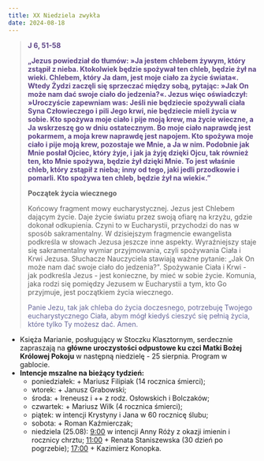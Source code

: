 ```yaml
---
title: XX Niedziela zwykła
date: 2024-08-18
---
```


> **<span style="color: #5D4587;">J 6, 51-58 </span>**
>
> **<span style="color: #5D4587;">„Jezus powiedział do tłumów: »Ja jestem chlebem żywym, który zstąpił z nieba. Ktokolwiek będzie spożywał ten chleb, będzie żył na wieki. Chlebem, który Ja dam, jest moje ciało za życie świata«. Wtedy Żydzi zaczęli się sprzeczać między sobą, pytając: »Jak On może nam dać swoje ciało do jedzenia?«. Jezus więc oświadczył: »Uroczyście zapewniam was: Jeśli nie będziecie spożywali ciała Syna Człowieczego i pili Jego krwi, nie będziecie mieli życia w sobie. Kto spożywa moje ciało i pije moją krew, ma życie wieczne, a Ja wskrzeszę go w dniu ostatecznym. Bo moje ciało naprawdę jest pokarmem, a moja krew naprawdę jest napojem. Kto spożywa moje ciało i pije moją krew, pozostaje we Mnie, a Ja w nim. Podobnie jak Mnie posłał Ojciec, który żyje, i jak ja żyję dzięki Ojcu, tak również ten, kto Mnie spożywa, będzie żył dzięki Mnie. To jest właśnie chleb, który zstąpił z nieba; inny od tego, jaki jedli przodkowie i pomarli. Kto spożywa ten chleb, będzie żył na wieki«.”</span>**
>
>
>
> **Początek życia wiecznego**
>
> Końcowy fragment mowy eucharystycznej. Jezus jest Chlebem dającym życie. Daje życie światu przez swoją ofiarę na krzyżu, gdzie dokonał odkupienia. Czyni to w Eucharystii, przychodzi do nas w sposób sakramentalny. W dzisiejszym fragmencie ewangelista podkreśla w słowach Jezusa jeszcze inne aspekty. Wyraźniejszy staje się sakramentalny wymiar przyjmowania, czyli spożywania Ciała i Krwi Jezusa. Słuchacze Nauczyciela stawiają ważne pytanie: „Jak On może nam dać swoje ciało do jedzenia?". Spożywanie Ciała i Krwi - jak podkreśla Jezus - jest konieczne, by mieć w sobie życie. Komunia, jaka rodzi się pomiędzy Jezusem w Eucharystii a tym, kto Go przyjmuje, jest początkiem życia wiecznego.
>
> <span style="color: #666699;">Panie Jezu, tak jak chleba do życia doczesnego, potrzebuję Twojego eucharystycznego Ciała, abym mógł kiedyś cieszyć się pełnią życia, które tylko Ty możesz dać. Amen.
> &nbsp;

- Księża Marianie, posługujący w Stoczku Klasztornym, serdecznie zapraszają na **główne uroczystości odpustowe ku czci Matki Bożej Królowej Pokoju** w następną niedzielę - 25 sierpnia. Program w gablocie.
- **Intencje mszalne na bieżący tydzień:**
  - poniedziałek: + Mariusz Filipiak (14 rocznica śmierci);
  - wtorek: + Janusz Grabowski;
  - środa: + Ireneusz i ++ z rodz. Osłowskich i Bolczaków;
  - czwartek: + Mariusz Wilk (4 rocznica śmierci);
  - piątek: w intencji Krystyny i Jana w 60 rocznicę ślubu;
  - sobota: + Roman Kaźmierczak;
  - niedziela (25.08): <u>9:00</u> w intencji Anny Róży z okazji imienin i rocznicy chrztu; <u>11:00</u> + Renata Staniszewska (30 dzień po pogrzebie); <u>17:00</u> + Kazimierz Konopka.
